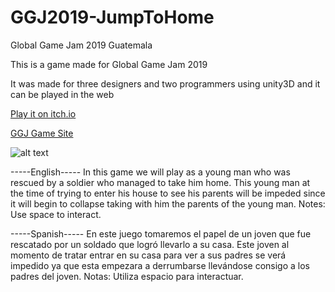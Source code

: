 
# GGJ2019-JumpToHome
Global Game Jam 2019 Guatemala

This is a game made for Global Game Jam 2019

It was made for three designers and two programmers using unity3D and it can be played in the web

[Play it on itch.io](https://brimo.itch.io/ggj2019-jumptohome)

[GGJ Game Site](https://globalgamejam.org/2019/games/jumptohome)

![alt text](https://ggj.s3.amazonaws.com/styles/game_sidebar__wide/featured_image/2019/01/223145/splash.png?itok=DwtZLKQH&timestamp=1548620319)

-----English-----
In this game we will play as a young man who was rescued by a soldier who managed to take him home. This young man at the time of trying to enter his house to see his parents will be impeded since it will begin to collapse taking with him the parents of the young man. Notes: Use space to interact.

-----Spanish-----
En este juego tomaremos el papel de un joven que fue rescatado por un soldado que logró llevarlo a su casa. Este joven al momento de tratar entrar en su casa para ver a sus padres se verá impedido ya que esta empezara a derrumbarse llevándose consigo a los padres del joven. Notas: Utiliza espacio para interactuar. 


